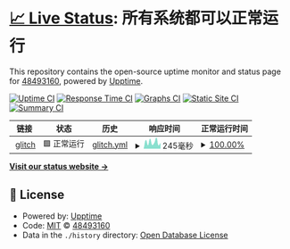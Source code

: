 # [📈 Live Status](https://demo.upptime.js.org): <!--live status--> **所有系统都可以正常运行**

This repository contains the open-source uptime monitor and status page for [48493160](https://demo.upptime.js.org), powered by [Upptime](https://github.com/upptime/upptime).

[![Uptime CI](https://github.com/48493160/upptime/workflows/Uptime%20CI/badge.svg)](https://github.com/48493160/upptime/actions?query=workflow%3A%22Uptime+CI%22)
[![Response Time CI](https://github.com/48493160/upptime/workflows/Response%20Time%20CI/badge.svg)](https://github.com/48493160/upptime/actions?query=workflow%3A%22Response+Time+CI%22)
[![Graphs CI](https://github.com/48493160/upptime/workflows/Graphs%20CI/badge.svg)](https://github.com/48493160/upptime/actions?query=workflow%3A%22Graphs+CI%22)
[![Static Site CI](https://github.com/48493160/upptime/workflows/Static%20Site%20CI/badge.svg)](https://github.com/48493160/upptime/actions?query=workflow%3A%22Static+Site+CI%22)
[![Summary CI](https://github.com/48493160/upptime/workflows/Summary%20CI/badge.svg)](https://github.com/48493160/upptime/actions?query=workflow%3A%22Summary+CI%22)

<!--start: status pages-->
<!-- This summary is generated by Upptime (https://github.com/upptime/upptime) -->
<!-- Do not edit this manually, your changes will be overwritten -->
<!-- prettier-ignore -->
| 链接 | 状态 | 历史 | 响应时间 | 正常运行时间 |
| --- | ------ | ------- | ------------- | ------ |
| <img alt="" src="https://icons.duckduckgo.com/ip3/intelligent-humdrum-lizard.glitch.me.ico" height="13"> [glitch](https://intelligent-humdrum-lizard.glitch.me/) | 🟩 正常运行 | [glitch.yml](https://github.com/48493160/upptime/commits/HEAD/history/glitch.yml) | <details><summary><img alt="响应时间图像" src="./graphs/glitch/response-time-week.png" height="20"> 245毫秒</summary><br><a href="https://demo.upptime.js.org/history/glitch"><img alt="响应时间 1052" src="https://img.shields.io/endpoint?url=https%3A%2F%2Fraw.githubusercontent.com%2F48493160%2Fupptime%2FHEAD%2Fapi%2Fglitch%2Fresponse-time.json"></a><br><a href="https://demo.upptime.js.org/history/glitch"><img alt="24 小时响应时间 158" src="https://img.shields.io/endpoint?url=https%3A%2F%2Fraw.githubusercontent.com%2F48493160%2Fupptime%2FHEAD%2Fapi%2Fglitch%2Fresponse-time-day.json"></a><br><a href="https://demo.upptime.js.org/history/glitch"><img alt="7 天正常运行时间 245" src="https://img.shields.io/endpoint?url=https%3A%2F%2Fraw.githubusercontent.com%2F48493160%2Fupptime%2FHEAD%2Fapi%2Fglitch%2Fresponse-time-week.json"></a><br><a href="https://demo.upptime.js.org/history/glitch"><img alt="30天的正常运行时间 265" src="https://img.shields.io/endpoint?url=https%3A%2F%2Fraw.githubusercontent.com%2F48493160%2Fupptime%2FHEAD%2Fapi%2Fglitch%2Fresponse-time-month.json"></a><br><a href="https://demo.upptime.js.org/history/glitch"><img alt="1年的正常运行时间 1052" src="https://img.shields.io/endpoint?url=https%3A%2F%2Fraw.githubusercontent.com%2F48493160%2Fupptime%2FHEAD%2Fapi%2Fglitch%2Fresponse-time-year.json"></a></details> | <details><summary><a href="https://demo.upptime.js.org/history/glitch">100.00%</a></summary><a href="https://demo.upptime.js.org/history/glitch"><img alt="正常运行时间 96.81%" src="https://img.shields.io/endpoint?url=https%3A%2F%2Fraw.githubusercontent.com%2F48493160%2Fupptime%2FHEAD%2Fapi%2Fglitch%2Fuptime.json"></a><br><a href="https://demo.upptime.js.org/history/glitch"><img alt="24 小时正常运行时间 100.00%" src="https://img.shields.io/endpoint?url=https%3A%2F%2Fraw.githubusercontent.com%2F48493160%2Fupptime%2FHEAD%2Fapi%2Fglitch%2Fuptime-day.json"></a><br><a href="https://demo.upptime.js.org/history/glitch"><img alt="7 天正常运行时间 100.00%" src="https://img.shields.io/endpoint?url=https%3A%2F%2Fraw.githubusercontent.com%2F48493160%2Fupptime%2FHEAD%2Fapi%2Fglitch%2Fuptime-week.json"></a><br><a href="https://demo.upptime.js.org/history/glitch"><img alt="30天的正常运行时间 96.96%" src="https://img.shields.io/endpoint?url=https%3A%2F%2Fraw.githubusercontent.com%2F48493160%2Fupptime%2FHEAD%2Fapi%2Fglitch%2Fuptime-month.json"></a><br><a href="https://demo.upptime.js.org/history/glitch"><img alt="1年的正常运行时间 96.81%" src="https://img.shields.io/endpoint?url=https%3A%2F%2Fraw.githubusercontent.com%2F48493160%2Fupptime%2FHEAD%2Fapi%2Fglitch%2Fuptime-year.json"></a></details>

<!--end: status pages-->

[**Visit our status website →**](https://48493160.github.io/upptime)

## 📄 License

- Powered by: [Upptime](https://github.com/upptime/upptime)
- Code: [MIT](./LICENSE) © [48493160](https://demo.upptime.js.org)
- Data in the `./history` directory: [Open Database License](https://opendatacommons.org/licenses/odbl/1-0/)
